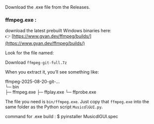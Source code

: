 Download the .exe file from the Releases. 


### ffmpeg.exe : 


download the latest prebuilt Windows binaries here:  
👉 [https://www.gyan.dev/ffmpeg/builds/](https://www.gyan.dev/ffmpeg/builds/)

Look for the file named:

Download `ffmpeg-git-full.7z`

When you extract it, you’ll see something like:

ffmpeg-2025-08-20-git-...\
 └─ bin\
     ├─ ffmpeg.exe
     ├─ ffplay.exe
     └─ ffprobe.exe

The file you need is `bin/ffmpeg.exe`.
Just copy that `ffmpeg.exe` into the same folder as the Python script `MusicdlGUI.py`.


command for .exe build : 
$ pyinstaller MusicdlGUI.spec